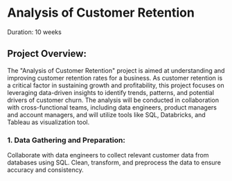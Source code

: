 

# Analysis of Customer Retention 
  Duration: 10 weeks
  
  ## **Project Overview**:
  The "Analysis of Customer Retention" project is aimed at understanding and improving customer retention rates for a business. 
  As customer retention is a critical factor in sustaining growth and profitability, this project focuses on leveraging data-driven insights 
  to identify trends, patterns, and potential drivers of customer churn. The analysis will be conducted in collaboration with cross-functional teams, 
  including data engineers, product managers and account managers, and will utilize tools like SQL, Databricks, and Tableau as visualization tool.

  ### **1. Data Gathering and Preparation:** 
  Collaborate with data engineers to collect relevant customer data from databases using SQL. Clean, transform, and preprocess the data to ensure accuracy and consistency.
